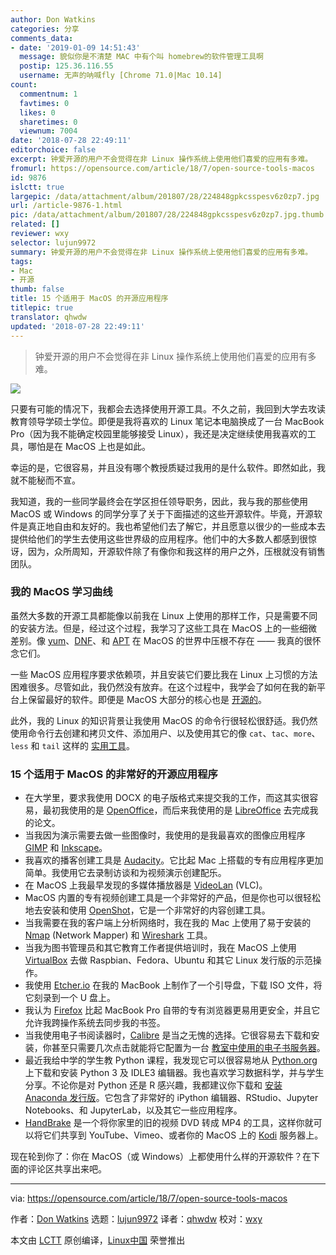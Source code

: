 ```yaml
---
author: Don Watkins
categories: 分享
comments_data:
- date: '2019-01-09 14:51:43'
  message: 貌似你是不清楚 MAC 中有个叫 homebrew的软件管理工具啊
  postip: 125.36.116.55
  username: 无声的呐喊fly [Chrome 71.0|Mac 10.14]
count:
  commentnum: 1
  favtimes: 0
  likes: 0
  sharetimes: 0
  viewnum: 7004
date: '2018-07-28 22:49:11'
editorchoice: false
excerpt: 钟爱开源的用户不会觉得在非 Linux 操作系统上使用他们喜爱的应用有多难。
fromurl: https://opensource.com/article/18/7/open-source-tools-macos
id: 9876
islctt: true
largepic: /data/attachment/album/201807/28/224848gpkcsspesv6z0zp7.jpg
url: /article-9876-1.html
pic: /data/attachment/album/201807/28/224848gpkcsspesv6z0zp7.jpg.thumb.jpg
related: []
reviewer: wxy
selector: lujun9972
summary: 钟爱开源的用户不会觉得在非 Linux 操作系统上使用他们喜爱的应用有多难。
tags:
- Mac
- 开源
thumb: false
title: 15 个适用于 MacOS 的开源应用程序
titlepic: true
translator: qhwdw
updated: '2018-07-28 22:49:11'
---
```



> 
> 钟爱开源的用户不会觉得在非 Linux 操作系统上使用他们喜爱的应用有多难。
> 
> 
> 


![](/data/attachment/album/201807/28/224848gpkcsspesv6z0zp7.jpg)


只要有可能的情况下，我都会去选择使用开源工具。不久之前，我回到大学去攻读教育领导学硕士学位。即便是我将喜欢的 Linux 笔记本电脑换成了一台 MacBook Pro（因为我不能确定校园里能够接受 Linux），我还是决定继续使用我喜欢的工具，哪怕是在 MacOS 上也是如此。


幸运的是，它很容易，并且没有哪个教授质疑过我用的是什么软件。即然如此，我就不能秘而不宣。


我知道，我的一些同学最终会在学区担任领导职务，因此，我与我的那些使用 MacOS 或 Windows 的同学分享了关于下面描述的这些开源软件。毕竟，开源软件是真正地自由和友好的。我也希望他们去了解它，并且愿意以很少的一些成本去提供给他们的学生去使用这些世界级的应用程序。他们中的大多数人都感到很惊讶，因为，众所周知，开源软件除了有像你和我这样的用户之外，压根就没有销售团队。


### 我的 MacOS 学习曲线


虽然大多数的开源工具都能像以前我在 Linux 上使用的那样工作，只是需要不同的安装方法。但是，经过这个过程，我学习了这些工具在 MacOS 上的一些细微差别。像 [yum](https://en.wikipedia.org/wiki/Yum_(software))、[DNF](https://en.wikipedia.org/wiki/DNF_(software))、和 [APT](https://en.wikipedia.org/wiki/APT_(Debian)) 在 MacOS 的世界中压根不存在 —— 我真的很怀念它们。


一些 MacOS 应用程序要求依赖项，并且安装它们要比我在 Linux 上习惯的方法困难很多。尽管如此，我仍然没有放弃。在这个过程中，我学会了如何在我的新平台上保留最好的软件。即便是 MacOS 大部分的核心也是 [开源的](https://developer.apple.com/library/archive/documentation/MacOSX/Conceptual/OSX_Technology_Overview/SystemTechnology/SystemTechnology.html)。


此外，我的 Linux 的知识背景让我使用 MacOS 的命令行很轻松很舒适。我仍然使用命令行去创建和拷贝文件、添加用户、以及使用其它的像 `cat`、`tac`、`more`、`less` 和 `tail` 这样的 [实用工具](https://www.gnu.org/software/coreutils/coreutils.html)。


### 15 个适用于 MacOS 的非常好的开源应用程序


* 在大学里，要求我使用 DOCX 的电子版格式来提交我的工作，而这其实很容易，最初我使用的是 [OpenOffice](https://www.openoffice.org/)，而后来我使用的是 [LibreOffice](https://www.libreoffice.org/) 去完成我的论文。
* 当我因为演示需要去做一些图像时，我使用的是我最喜欢的图像应用程序 [GIMP](https://www.gimp.org/) 和 [Inkscape](https://inkscape.org/en/)。
* 我喜欢的播客创建工具是 [Audacity](https://www.audacityteam.org/)。它比起 Mac 上搭载的专有应用程序更加简单。我使用它去录制访谈和为视频演示创建配乐。
* 在 MacOS 上我最早发现的多媒体播放器是 [VideoLan](https://www.videolan.org/index.html) (VLC)。
* MacOS 内置的专有视频创建工具是一个非常好的产品，但是你也可以很轻松地去安装和使用 [OpenShot](https://www.openshot.org/)，它是一个非常好的内容创建工具。
* 当我需要在我的客户端上分析网络时，我在我的 Mac 上使用了易于安装的 [Nmap](https://nmap.org/) (Network Mapper) 和 [Wireshark](https://www.wireshark.org/) 工具。
* 当我为图书管理员和其它教育工作者提供培训时，我在 MacOS 上使用 [VirtualBox](https://www.virtualbox.org/) 去做 Raspbian、Fedora、Ubuntu 和其它 Linux 发行版的示范操作。
* 我使用 [Etcher.io](https://etcher.io/) 在我的 MacBook 上制作了一个引导盘，下载 ISO 文件，将它刻录到一个 U 盘上。
* 我认为 [Firefox](https://www.mozilla.org/en-US/firefox/new/) 比起 MacBook Pro 自带的专有浏览器更易用更安全，并且它允许我跨操作系统去同步我的书签。
* 当我使用电子书阅读器时，[Calibre](https://calibre-ebook.com/) 是当之无愧的选择。它很容易去下载和安装，你甚至只需要几次点击就能将它配置为一台 [教室中使用的电子书服务器](https://opensource.com/article/17/6/raspberrypi-ebook-server)。
* 最近我给中学的学生教 Python 课程，我发现它可以很容易地从 [Python.org](https://www.python.org/downloads/release/python-370/) 上下载和安装 Python 3 及 IDLE3 编辑器。我也喜欢学习数据科学，并与学生分享。不论你是对 Python 还是 R 感兴趣，我都建议你下载和 [安装](https://opensource.com/article/18/4/getting-started-anaconda-python) [Anaconda 发行版](https://www.anaconda.com/download/#macos)。它包含了非常好的 iPython 编辑器、RStudio、Jupyter Notebooks、和 JupyterLab，以及其它一些应用程序。
* [HandBrake](https://handbrake.fr/) 是一个将你家里的旧的视频 DVD 转成 MP4 的工具，这样你就可以将它们共享到 YouTube、Vimeo、或者你的 MacOS 上的 [Kodi](https://kodi.tv/download) 服务器上。


现在轮到你了：你在 MacOS（或 Windows）上都使用什么样的开源软件？在下面的评论区共享出来吧。




---


via: <https://opensource.com/article/18/7/open-source-tools-macos>


作者：[Don Watkins](https://opensource.com/users/don-watkins) 选题：[lujun9972](https://github.com/lujun9972) 译者：[qhwdw](https://github.com/qhwdw) 校对：[wxy](https://github.com/wxy)


本文由 [LCTT](https://github.com/LCTT/TranslateProject) 原创编译，[Linux中国](https://linux.cn/) 荣誉推出